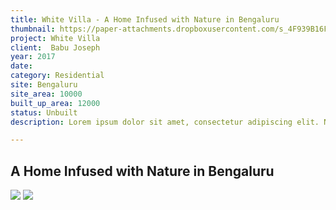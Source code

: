 ```yaml
---
title: White Villa - A Home Infused with Nature in Bengaluru
thumbnail: https://paper-attachments.dropboxusercontent.com/s_4F939B16FD9115BA50FF09D0C2FB5D8913DBCE28F6D42733EA01CEE4089FC955_1729249055633_GREYSCALE_White1435MJ_Deck_Ver03_26-06-2017.jpg
project: White Villa 
client:  Babu Joseph
year: 2017
date:
category: Residential 
site: Bengaluru
site_area: 10000
built_up_area: 12000
status: Unbuilt
description: Lorem ipsum dolor sit amet, consectetur adipiscing elit. Nullam ultricies interdum tortor, sit amet gravida ipsum fermentum ut. Aenean sagittis metus justo, at vestibulum elit malesuada a. Suspendisse dictum, sapien eu tincidunt convallis, elit urna rhoncus leo, ac fermentum lorem libero in magna. Integer scelerisque odio et convallis faucibus.

---
```


## A Home Infused with Nature in Bengaluru

![](https://paper-attachments.dropboxusercontent.com/s_4F939B16FD9115BA50FF09D0C2FB5D8913DBCE28F6D42733EA01CEE4089FC955_1729249064209_GREYSCALE_White1435SI_Ext+View01_Opt_01_Ver03_21-06-2017.jpg)
![](https://paper-attachments.dropboxusercontent.com/s_4F939B16FD9115BA50FF09D0C2FB5D8913DBCE28F6D42733EA01CEE4089FC955_1729249064326_GREYSCALE_White1435SI_Ext+View02_Opt_01_Ver03_26-06-2017.jpg)



